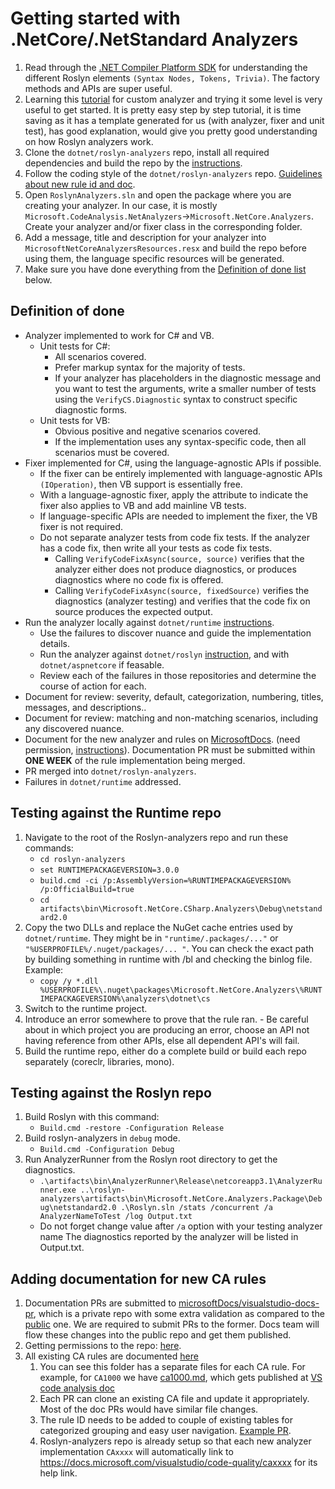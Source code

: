 # Getting started with .NetCore/.NetStandard Analyzers

1. Read through the [.NET Compiler Platform SDK](https://docs.microsoft.com/en-us/dotnet/csharp/roslyn-sdk/) for understanding the different Roslyn elements `(Syntax Nodes, Tokens, Trivia)`. The factory methods and APIs are super useful.  
2. Learning this [tutorial](https://docs.microsoft.com/en-us/dotnet/csharp/roslyn-sdk/tutorials/how-to-write-csharp-analyzer-code-fix) for custom analyzer and trying it some level is very useful to get started. It is pretty easy step by step tutorial, it is time saving as it has a template generated for us (with analyzer, fixer and unit test), has good explanation, would give you pretty good understanding on how Roslyn analyzers work. 
3. Clone the `dotnet/roslyn-analyzers` repo, install all required dependencies and build the repo by the [instructions](https://github.com/dotnet/roslyn-analyzers#getting-started). 
4. Follow the coding style of the `dotnet/roslyn-analyzers` repo. [Guidelines about new rule id and doc](https://github.com/dotnet/roslyn-analyzers/blob/master/GuidelinesForNewRules.md). 
5. Open `RoslynAnalyzers.sln` and open the package where you are creating your analyzer. In our case, it is mostly `Microsoft.CodeAnalysis.NetAnalyzers`->`Microsoft.NetCore.Analyzers`. Create your analyzer and/or fixer class in the corresponding folder.  
6. Add a message, title and description for your analyzer into `MicrosoftNetCoreAnalyzersResources.resx` and build the repo before using them, the language specific resources will be generated. 
7. Make sure you have done everything from the [Definition of done list](#definition-of-done) below. 

## Definition of done 

- Analyzer implemented to work for C# and VB. 
	- Unit tests for C#:
		- All scenarios covered. 
		- Prefer markup syntax for the majority of tests. 
		- If your analyzer has placeholders in the diagnostic message and you want to test the arguments, write a smaller number of tests using the `VerifyCS.Diagnostic` syntax to construct specific diagnostic forms.
	- Unit tests for VB:
		- Obvious positive and negative scenarios covered. 
		- If the implementation uses any syntax-specific code, then all scenarios must be covered. 
- Fixer implemented for C#, using the language-agnostic APIs if possible. 
	- If the fixer can be entirely implemented with language-agnostic APIs `(IOperation)`, then VB support is essentially free. 
	- With a language-agnostic fixer, apply the attribute to indicate the fixer also applies to VB and add mainline VB tests. 
	- If language-specific APIs are needed to implement the fixer, the VB fixer is not required.
	- Do not separate analyzer tests from code fix tests. If the analyzer has a code fix, then write all your tests as code fix tests.
		- Calling `VerifyCodeFixAsync(source, source)` verifies that the analyzer either does not produce diagnostics, or produces diagnostics where no code fix is offered.
		- Calling `VerifyCodeFixAsync(source, fixedSource)` verifies the diagnostics (analyzer testing) and verifies that the code fix on source produces the expected output.
- Run the analyzer locally against `dotnet/runtime` [instructions](#Testing-against-the-Runtime-repo). 
	- Use the failures to discover nuance and guide the implementation details. 
	- Run the analyzer against `dotnet/roslyn` [instruction](#Testing-against-the-Roslyn-repo), and with `dotnet/aspnetcore` if feasable. 
	- Review each of the failures in those repositories and determine the course of action for each. 
- Document for review: severity, default, categorization, numbering, titles, messages, and descriptions.. 
- Document for review: matching and non-matching scenarios, including any discovered nuance. 
- Document for the new analyzer and rules on [MicrosoftDocs](https://github.com/microsoftDocs/visualstudio-docs-pr/). (need permission, [instructions](#Adding-documentation-for-new-CA-rules)). Documentation PR must be submitted within **ONE WEEK** of the rule implementation being merged. 
- PR merged into `dotnet/roslyn-analyzers`. 
- Failures in `dotnet/runtime` addressed. 

## Testing against the Runtime repo 

1. Navigate to the root of the Roslyn-analyzers repo and run these commands: 
	- `cd roslyn-analyzers` 
	- `set RUNTIMEPACKAGEVERSION=3.0.0` 
	- `build.cmd -ci /p:AssemblyVersion=%RUNTIMEPACKAGEVERSION% /p:OfficialBuild=true`
	- `cd artifacts\bin\Microsoft.NetCore.CSharp.Analyzers\Debug\netstandard2.0` 
2. Copy the two DLLs and replace the NuGet cache entries used by `dotnet/runtime`. They might be in `"runtime/.packages/..."` or `"%USERPROFILE%/.nuget/packages/... "`. You can check the exact path by building something in runtime with /bl and checking the binlog file. Example: 
	- `copy /y *.dll %USERPROFILE%\.nuget\packages\Microsoft.NetCore.Analyzers\%RUNTIMEPACKAGEVERSION%\analyzers\dotnet\cs` 
3.    Switch to the runtime project. 
4.    Introduce an error somewhere to prove that the rule ran. 
	- Be careful about in which project you are producing an error, choose an API not having reference from other APIs, else all dependent API's will fail. 
5. Build the runtime repo, either do a complete build or build each repo separately (coreclr, libraries, mono). 

## Testing against the Roslyn repo 

1. Build Roslyn with this command: 
	- `Build.cmd -restore -Configuration Release`
2. Build roslyn-analyzers in `debug` mode. 
	- `Build.cmd -Configuration Debug`
3. Run AnalyzerRunner from the Roslyn root directory to get the diagnostics. 
	- `.\artifacts\bin\AnalyzerRunner\Release\netcoreapp3.1\AnalyzerRunner.exe ..\roslyn-analyzers\artifacts\bin\Microsoft.NetCore.Analyzers.Package\Debug\netstandard2.0 .\Roslyn.sln /stats /concurrent /a AnalyzerNameToTest /log Output.txt` 
	- Do not forget change value after `/a` option with your testing analyzer name
The diagnostics reported by the analyzer will be listed in Output.txt. 

## Adding documentation for new CA rules 

1. Documentation PRs are submitted to [microsoftDocs/visualstudio-docs-pr](https://github.com/microsoftDocs/visualstudio-docs-pr/), which is a private repo with some extra validation as compared to the [public](https://github.com/microsoftDocs/visualstudio-docs) one. We are required to submit PRs to the former. Docs team will flow these changes into the public repo and get them published. 
2. Getting permissions to the repo: [here](https://repos.opensource.microsoft.com/MicrosoftDocs). 
3. All existing CA rules are documented [here](https://github.com/MicrosoftDocs/visualstudio-docs-pr/tree/master/docs/code-quality) 
	1. You can see this folder has a separate files for each CA rule. For example, for `CA1000` we have [ca1000.md](https://github.com/MicrosoftDocs/visualstudio-docs-pr/blob/master/docs/code-quality/ca1000.md), which gets published at [VS code analysis doc](https://docs.microsoft.com/visualstudio/code-quality/ca1000) 
	2. Each PR can clone an existing CA file and update it appropriately. Most of the doc PRs would have similar file changes. 
	3. The rule ID needs to be added to couple of existing tables for categorized grouping and easy user navigation. [Example PR](https://github.com/MicrosoftDocs/visualstudio-docs-pr/pull/5405/files).
	4. Roslyn-analyzers repo is already setup so that each new analyzer implementation `CAxxxx` will automatically link to https://docs.microsoft.com/visualstudio/code-quality/caxxxx for its help link. 
